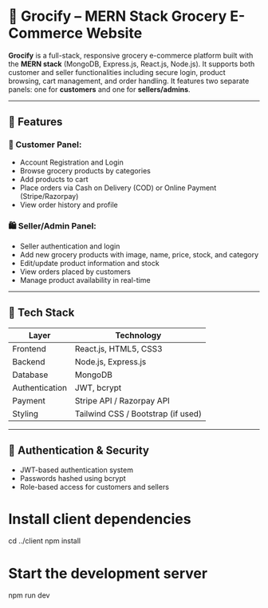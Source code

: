 # 🛒 Grocify – MERN Stack Grocery E-Commerce Website

**Grocify** is a full-stack, responsive grocery e-commerce platform built with the **MERN stack** (MongoDB, Express.js, React.js, Node.js). It supports both customer and seller functionalities including secure login, product browsing, cart management, and order handling. It features two separate panels: one for **customers** and one for **sellers/admins**.

---

## 🚀 Features

### 👥 Customer Panel:
- Account Registration and Login
- Browse grocery products by categories
- Add products to cart
- Place orders via Cash on Delivery (COD) or Online Payment (Stripe/Razorpay)
- View order history and profile

### 🛍️ Seller/Admin Panel:
- Seller authentication and login
- Add new grocery products with image, name, price, stock, and category
- Edit/update product information and stock
- View orders placed by customers
- Manage product availability in real-time

---

## 🧱 Tech Stack

| Layer          | Technology                         |
|----------------|-----------------------------       |
| Frontend       | React.js, HTML5, CSS3              |
| Backend        | Node.js, Express.js                |
| Database       | MongoDB                            |
| Authentication | JWT, bcrypt                        |
| Payment        | Stripe API / Razorpay API          |
| Styling        | Tailwind CSS / Bootstrap (if used) |

---

## 🔐 Authentication & Security

- JWT-based authentication system
- Passwords hashed using bcrypt
- Role-based access for customers and sellers

# Install client dependencies
cd ../client
npm install

# Start the development server
npm run dev
